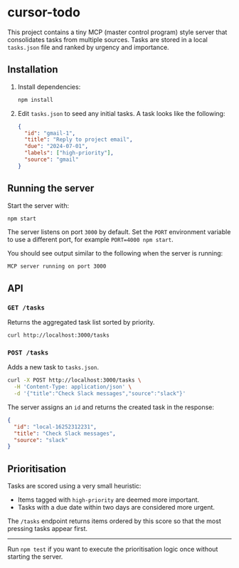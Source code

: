 # cursor-todo

This project contains a tiny MCP (master control program) style server that
consolidates tasks from multiple sources. Tasks are stored in a local
`tasks.json` file and ranked by urgency and importance.

## Installation

1. Install dependencies:

   ```bash
   npm install
   ```

2. Edit `tasks.json` to seed any initial tasks. A task looks like the
   following:

   ```json
   {
     "id": "gmail-1",
     "title": "Reply to project email",
     "due": "2024-07-01",
     "labels": ["high-priority"],
     "source": "gmail"
   }
   ```

## Running the server

Start the server with:

```bash
npm start
```

The server listens on port `3000` by default. Set the `PORT` environment
variable to use a different port, for example `PORT=4000 npm start`.

You should see output similar to the following when the server is running:

```
MCP server running on port 3000
```

## API

### `GET /tasks`

Returns the aggregated task list sorted by priority.

```bash
curl http://localhost:3000/tasks
```

### `POST /tasks`

Adds a new task to `tasks.json`.

```bash
curl -X POST http://localhost:3000/tasks \
  -H 'Content-Type: application/json' \
  -d '{"title":"Check Slack messages","source":"slack"}'
```

The server assigns an `id` and returns the created task in the response:

```json
{
  "id": "local-16252312231",
  "title": "Check Slack messages",
  "source": "slack"
}
```

## Prioritisation

Tasks are scored using a very small heuristic:

- Items tagged with `high-priority` are deemed more important.
- Tasks with a due date within two days are considered more urgent.

The `/tasks` endpoint returns items ordered by this score so that the most
pressing tasks appear first.

---

Run `npm test` if you want to execute the prioritisation logic once without
starting the server.
